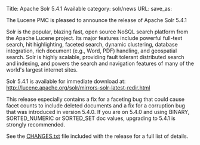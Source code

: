 Title: Apache Solr 5.4.1 Available
category: solr/news
URL: 
save_as: 

The Lucene PMC is pleased to announce the release of Apache Solr 5.4.1

Solr is the popular, blazing fast, open source NoSQL search platform
from the Apache Lucene project. Its major features include powerful
full-text search, hit highlighting, faceted search, dynamic
clustering, database integration, rich document (e.g., Word, PDF)
handling, and geospatial search. Solr is highly scalable, providing
fault tolerant distributed search and indexing, and powers the search
and navigation features of many of the world's largest internet sites.

Solr 5.4.1 is available for immediate download at:
<http://lucene.apache.org/solr/mirrors-solr-latest-redir.html>

This release especially contains a fix for a faceting bug that could
cause facet counts to include deleted documents and a fix for a
corruption bug that was introduced in version 5.4.0. If you are on
5.4.0 and using BINARY, SORTED_NUMERIC or SORTED_SET doc values,
upgrading to 5.4.1 is strongly recommended.

See the [CHANGES.txt](/solr/5_4_1/changes/Changes.html)
file included with the release for a full list of details.

